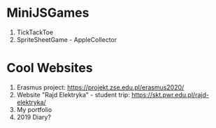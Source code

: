 # MiniJSGames
1. TickTackToe
2. SpriteSheetGame - AppleCollector

# Cool Websites
1. Erasmus project: https://projekt.zse.edu.pl/erasmus2020/
2. Website "Rajd Elektryka" - student trip: https://skt.pwr.edu.pl/rajd-elektryka/
3. My portfolio
4. 2019 Diary?
